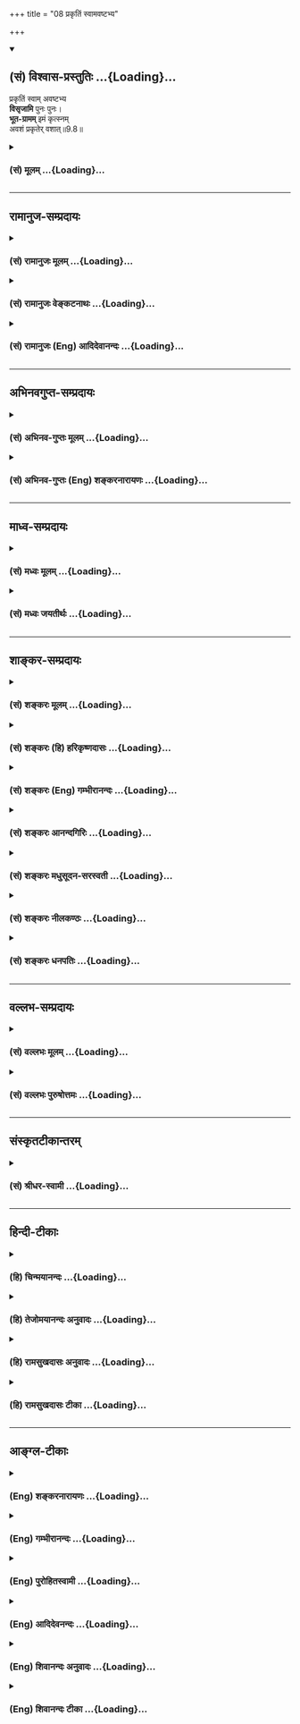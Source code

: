 +++
title = "08 प्रकृतिं स्वामवष्टभ्य"

+++
<div class="js_include" newlevelforh1="2" title="(सं) विश्वास-प्रस्तुतिः" unfilled url="/purANam_vaiShNavam/mahAbhAratam/06-bhIShma-parva/03-bhagavad-gItA-parva/saMskRtam/vishvAsa-prastutiH/09_rAja-vidyA-rAja-guhy/08_prakRtiM_svAmavaS.md">
<details open><summary><h2>(सं) विश्वास-प्रस्तुतिः ...{Loading}...</h2></summary>

प्रकृतिं स्वाम् अवष्टभ्य  
**विसृजामि** पुनः पुनः।  
**भूत-ग्रामम्** इमं कृत्स्नम्  
अवशं प्रकृतेर् वशात्॥9.8॥
</details>
</div>
<div class="js_include collapsed" newlevelforh1="3" title="(सं) मूलम्" unfilled url="/purANam_vaiShNavam/mahAbhAratam/06-bhIShma-parva/03-bhagavad-gItA-parva/saMskRtam/mUlam/09_rAja-vidyA-rAja-guhy/08_prakRtiM_svAmavaS.md">
<details><summary><h3>(सं) मूलम् ...{Loading}...</h3></summary>

प्रकृतिं स्वामवष्टभ्य विसृजामि पुनः पुनः।  
भूतग्राममिमं कृत्स्नमवशं प्रकृतेर्वशात्।।9.8।।
</details>
</div>


_________________
## रामानुज-सम्प्रदायः
<div class="js_include collapsed" newlevelforh1="3" title="(सं) रामानुजः मूलम्" unfilled url="/purANam_vaiShNavam/mahAbhAratam/06-bhIShma-parva/03-bhagavad-gItA-parva/saMskRtam/rAmAnujaH/mUlam/09_rAja-vidyA-rAja-guhy/08_prakRtiM_svAmavaS.md">
<details><summary><h3>(सं) रामानुजः मूलम् ...{Loading}...</h3></summary>

।।9.8।। स्वकीयां विचित्रपरिणामिनीं **प्रकृतिम् अवष्टभ्य** अष्टधा परिणमय्य
**इमं** चतुर्विधं देवतिर्यङ्मनुष्यस्थावरात्मकं **भूतग्रामं** मदीयाया
मोहिन्याः गुणमय्याः **प्रकृतेः वशात् अवशं पुनः पुनः** काले काले
**विसृजामि। एवं तर्हि विषमसृष्ट्यादीनि कर्माणि नैर्घृण्याद्यापादनेन
भगवन्तं बध्नन्ति इति; अत्र आह --**

</details>
</div>
<div class="js_include collapsed" newlevelforh1="3" title="(सं) रामानुजः वेङ्कटनाथः" unfilled url="/purANam_vaiShNavam/mahAbhAratam/06-bhIShma-parva/03-bhagavad-gItA-parva/saMskRtam/rAmAnujaH/venkaTanAthaH/09_rAja-vidyA-rAja-guhy/08_prakRtiM_svAmavaS.md">
<details><summary><h3>(सं) रामानुजः वेङ्कटनाथः ...{Loading}...</h3></summary>

  
  
।।9.8।। विसृजामि इत्युक्तायाः समष्टिव्यष्टिरूपायाः सृष्टेः प्रकारः
प्रदर्श्यते -- प्रकृतिं स्वाम् इति श्लोकेन। विकारजननीमज्ञामष्टरूपामजां
ध्रुवाम्। ध्यायतेऽध्यासिता तेन तन्यते प्रेर्यते पुनः।। सूयते पुरुषार्थं च
तेनैवाधिष्ठितं जगत्। गौरनाद्यन्तवती सा जनित्री भूतभाविनी
\[मन्त्रिको.35\] इत्यादिश्रुत्यनुसारेणास्य श्लोकस्यार्थमाहस्वकीयामिति।
उपादानद्रव्यस्य कर्त्रावष्टम्भो ह्यधिष्ठानम्;
तच्चाभिमतकार्यविशेषानुगुणमध्यमावस्थाप्रापणमेवेत्यभिप्रायेणोक्तम्अष्टधा
परिणमय्येति। भूमिरापः \[7।4\] इत्यादिना प्रागुक्तमष्टविधत्वम्।
एवमर्थसिद्धः समष्टिसृष्टिप्रकार उक्तः भूतग्रामशब्दोऽत्र
देवतादिजात्यवच्छिन्नव्यष्टिजीवस्तोमपरः; अचेतनपरत्वेप्रकृतेर्वशादवशम्
इत्यनेनानन्वयात्। तस्य चतुर्विधस्य सावान्तरभेदस्य सङ्ग्रहार्थः
कृत्स्नशब्दः। एवंविधकार्यत्वे प्रकृतिपरवशत्वे च
योग्यताप्रदर्शनार्थम्इमम् इति निर्देशइत्यभिप्रायेणोक्तमिमं
चतुर्विधमित्यादि। चातुर्विध्यमेव विवृणोति -- देवेति। प्रकृतेर्वशात्
इत्यनेनाभिप्रेतःप्रकृतिं मोहिनीं श्रिताः \[9।12\] इत्यत्र च
कण्ठोक्तोऽवशत्वहेतुःमोहिन्या इत्युक्तः। तत्रापि
हेतुर्गुणमयत्वंत्रिभिर्गुणमयैः \[7।13\] इत्यादिनोक्तम्। पुनः पुनः इत्यनेन
तदुत्पत्तिप्रलयोचितद्विपरार्धसहस्रयुगादिप्रतिनियतानाद्यनन्तप्रवाहकालावच्छेदकविशेषो
विवक्षित इत्यभिप्रायेणाह -- काले काल इति। विसृजामि -- विविधं सृजामि;
विचित्रनामरूपदेशकालभोगादियुक्तं करोमीत्यर्थः।  
  

</details>
</div>
<div class="js_include collapsed" newlevelforh1="3" title="(सं) रामानुजः (Eng) आदिदेवानन्दः" unfilled url="/purANam_vaiShNavam/mahAbhAratam/06-bhIShma-parva/03-bhagavad-gItA-parva/saMskRtam/rAmAnujaH/english/AdidevAnandaH/09_rAja-vidyA-rAja-guhy/08_prakRtiM_svAmavaS.md">
<details><summary><h3>(सं) रामानुजः (Eng) आदिदेवानन्दः ...{Loading}...</h3></summary>

9.8 Operating My Prakrti, with its wonderfully variegated potency, I develop it eightfold and send forth this fourfold aggregate of beings,
gods, animals, men and inanimate things, time after time. All these entities are helpless, being under the sway of My Prakrti comprising the three Gunas which can cause delusion. If this is so, it may be urged,
inealities of creation can be said to affect the Lord with cruelty,
partiality etc. To this, the Lord answers:

</details>
</div>


_________________
## अभिनवगुप्त-सम्प्रदायः
<div class="js_include collapsed" newlevelforh1="3" title="(सं) अभिनव-गुप्तः मूलम्" unfilled url="/purANam_vaiShNavam/mahAbhAratam/06-bhIShma-parva/03-bhagavad-gItA-parva/saMskRtam/abhinava-guptaH/mUlam/09_rAja-vidyA-rAja-guhy/08_prakRtiM_svAmavaS.md">
<details><summary><h3>(सं) अभिनव-गुप्तः मूलम् ...{Loading}...</h3></summary>

।।9.8।। प्रकृतिमिति। स्वां प्रकृतिमवष्टभ्य इत्येतावता जडोऽपि स्वतोऽयं भाव
(भूत) ग्रामः परप्रकृत्यन्वयात् प्रकाशतां प्राप्तः \[इति प्रतिपादितम्\]।

</details>
</div>
<div class="js_include collapsed" newlevelforh1="3" title="(सं) अभिनव-गुप्तः (Eng) शङ्करनारायणः" unfilled url="/purANam_vaiShNavam/mahAbhAratam/06-bhIShma-parva/03-bhagavad-gItA-parva/saMskRtam/abhinava-guptaH/english/shankaranArAyaNaH/09_rAja-vidyA-rAja-guhy/08_prakRtiM_svAmavaS.md">
<details><summary><h3>(सं) अभिनव-गुप्तः (Eng) शङ्करनारायणः ...{Loading}...</h3></summary>

9.8 Prakrtim etc. Taking hold of My own nature : By this much \[of
statement\] it is explained that this host of Beings, though itself
insentient, attains luminosity as it is linked to the Absolute nature of
\[Consciousness\]

</details>
</div>


_________________
## माध्व-सम्प्रदायः
<div class="js_include collapsed" newlevelforh1="3" title="(सं) मध्वः मूलम्" unfilled url="/purANam_vaiShNavam/mahAbhAratam/06-bhIShma-parva/03-bhagavad-gItA-parva/saMskRtam/madhvaH/mUlam/09_rAja-vidyA-rAja-guhy/08_prakRtiM_svAmavaS.md">
<details><summary><h3>(सं) मध्वः मूलम् ...{Loading}...</h3></summary>

।।9.8।। प्रकृत्यवष्टम्भस्तु यथा कश्चित्समर्थोऽपि पादेन गन्तुं लीलया
दण्डमवष्टभ्य गच्छति। सर्वभूतगुणैर्युक्तं नैवं त्वं ज्ञातुमर्हसि
\[म.भा.12।339।46\] इतिसर्वभूतगुणैर्युक्तं दैवं मां ज्ञातुर्महसि इति च
मोक्षधर्मे। विदित्वा सप्त सूक्ष्माणि षडङ्गं च महेश्वरम्।
प्रधानविनियोगस्थः परं ब्रह्माधिगच्छति इति च। न  
  
कुत्रचिच्छक्तिरनन्तरूपा विहन्यते तस्य महेश्वरस्य। तथापि मायामधिरुह्य
देवः प्रवर्तते सृष्टिविलापनेषु इति ऋग्वेदखिलेषु। मय्यनन्तगुणेऽनन्ते
गुणतोऽनन्तविग्रहे इति भागवते \[6।4।28\] अथ कस्मादुच्यते परं ब्रह्मेति
\[बृहद्बृहत्या\] बृंहति बृंहयति इति चाथर्वणे \[अथर्वशिर उप.4\] पराऽस्य
शक्तिर्विविधैव श्रूयते \[श्वे.उ.6।8\] इति च। विष्णोर्नु कं वीर्याणि
प्रवोचं यः पार्थिवानि विममे रजांसि। \[ऋक्सं.2।2।24।1\] न ते विष्णो
जायमानो न जातो देव महिम्नः परमं तमाप \[ऋक्सं.5।6।24।2\] इत्यादेश्च।
प्रकृतेर्वशादवशम्। त्वमेवैतत्सर्जने सर्वकर्मण्यनन्तशक्तोऽपि स्वमाययैव।
मायावशं चावशं लोकमेतत्तस्मात्स्रक्ष्यस्यत्सि पासीश विष्णो इति
गौतमखिलेषु।

</details>
</div>
<div class="js_include collapsed" newlevelforh1="3" title="(सं) मध्वः जयतीर्थः" unfilled url="/purANam_vaiShNavam/mahAbhAratam/06-bhIShma-parva/03-bhagavad-gItA-parva/saMskRtam/madhvaH/jayatIrthaH/09_rAja-vidyA-rAja-guhy/08_prakRtiM_svAmavaS.md">
<details><summary><h3>(सं) मध्वः जयतीर्थः ...{Loading}...</h3></summary>

।।9.8।। तद्विकलस्य भगवतो न सामर्थ्यमिति प्रतीतिनिरासार्थमाह --
**प्रकृती**ति। तथा लीलयैव; न तु केवलस्य सामर्थ्याभावादिति शेषः। कुत एतत्
भगवतः सर्वसामर्थ्यसम्पूर्णस्य प्रमितत्वादित्याह -- **सर्वे**ति।
सर्ववस्तुसामर्थ्यैः। एवंभूतवत् पारतन्त्र्याद्युपेतं किन्तु दैवं
देवोत्तमम्। पञ्चमहाभूतानि महदहङ्कारौ च सप्त सूक्ष्माणि। सर्वज्ञता तृप्तिः
इत्युक्तप्रकारेण षडङ्गम्। प्रधानस्य मूलप्रकृतेर्विनियोगः कार्येषु यो
व्यापारस्तत्स्थस्तज्ज्ञानी। मायामधिरुह्य प्रकृतिमवष्टभ्य। कं कः प्रवोचं
प्रावोचत्। प्रकृतेर्वशाद्विसृजामीत्याविद्यकमेवेश्वरस्य कर्तृत्वं
वस्तुतस्तु निष्क्रियत्वमित्युच्यत इत्यन्यथाप्रतीतिनिरासायान्यथाऽन्वयमाह
-- **प्रकृतेरिति**। कुत एतदित्यतः पूर्वोक्तार्थसहितेत्यत्र प्रमाणमाह --
**त्वमेवेति**। एतत्सर्जने एतस्य लोकस्य सृष्ट्याम्। अन्यस्मिन्नपि पालनादौ
सर्वकर्मणि। तस्मान्मायावशत्वादेवावशम्; एतदेतं स्रक्ष्यसि सृजसि।

</details>
</div>


_________________
## शाङ्कर-सम्प्रदायः
<div class="js_include collapsed" newlevelforh1="3" title="(सं) शङ्करः मूलम्" unfilled url="/purANam_vaiShNavam/mahAbhAratam/06-bhIShma-parva/03-bhagavad-gItA-parva/saMskRtam/shankaraH/mUlam/09_rAja-vidyA-rAja-guhy/08_prakRtiM_svAmavaS.md">
<details><summary><h3>(सं) शङ्करः मूलम् ...{Loading}...</h3></summary>

।।9.8।। --,**प्रकृतिं स्वां** स्वीयाम् **अवष्टभ्य** वशीकृत्य **विसृजामि
पुनः पुनः** प्रकृतितो जातं **भूतग्रामं** भूतसमुदायम् **इमं** वर्तमानं
**कृत्स्नं** समग्रम् **अवशम्** अस्वतन्त्रम्; अविद्यादिदोषैः परवशीकृतम्;
**प्रकृतेः वशात्** स्वभाववशात्।। तर्हि तस्य ते परमेश्वरस्य; भूतग्रामम्
इमं विषमं विदधतः; तन्निमित्ताभ्यां धर्माधर्माभ्यां संबन्धः स्यादिति;
इदम् आह भगवान् --,

</details>
</div>
<div class="js_include collapsed" newlevelforh1="3" title="(सं) शङ्करः (हि) हरिकृष्णदासः" unfilled url="/purANam_vaiShNavam/mahAbhAratam/06-bhIShma-parva/03-bhagavad-gItA-parva/saMskRtam/shankaraH/hindI/harikRShNadAsaH/09_rAja-vidyA-rAja-guhy/08_prakRtiM_svAmavaS.md">
<details><summary><h3>(सं) शङ्करः (हि) हरिकृष्णदासः ...{Loading}...</h3></summary>

।।9.8।। इस प्रकार अविद्यारूप --, अपनी प्रकृतिको वशमें करके; मैं प्रकृतिसे
उत्पन्न हुए इस विद्यमान समग्र अस्वतन्त्र भूतसमुदायको; जो कि स्वभाववश
अविद्यादि दोषोंसे परवश हो रहा है; बारंबार रचता हूँ।

</details>
</div>
<div class="js_include collapsed" newlevelforh1="3" title="(सं) शङ्करः (Eng) गम्भीरानन्दः" unfilled url="/purANam_vaiShNavam/mahAbhAratam/06-bhIShma-parva/03-bhagavad-gItA-parva/saMskRtam/shankaraH/english/gambhIrAnandaH/09_rAja-vidyA-rAja-guhy/08_prakRtiM_svAmavaS.md">
<details><summary><h3>(सं) शङ्करः (Eng) गम्भीरानन्दः ...{Loading}...</h3></summary>

9.8 Thus avastabhya, keeping under control; svam, My own; prakrtim,
Prakrti, which is charcterized as nescience; visrjami, I project forth;
punah, punah, again and again; the krtsnam, whole of; imam, this;
existing bhuta-gramam, multitude of beings which are born of Prakrti;
which, being under another's sub-jugation due to such defects \[See
under 8.19, introductory Commentary.-Tr.\] as ignorance etc., are
avasam, powerless, not independent; prakrteh vasat, under the influence
of their own nature. 'In that case, You, who are the supreme God and who
ordain this multitude of beings uneally, will become associated with
virtue and vice as a result of that act;' In aswer the Lord says this"

</details>
</div>
<div class="js_include collapsed" newlevelforh1="3" title="(सं) शङ्करः आनन्दगिरिः" unfilled url="/purANam_vaiShNavam/mahAbhAratam/06-bhIShma-parva/03-bhagavad-gItA-parva/saMskRtam/shankaraH/AnandagiriH/09_rAja-vidyA-rAja-guhy/08_prakRtiM_svAmavaS.md">
<details><summary><h3>(सं) शङ्करः आनन्दगिरिः ...{Loading}...</h3></summary>

।।9.8।। तर्हि कीदृशी प्रकृतिः सा च कथं सृष्टावुपयुक्तेत्याशङ्क्याह --
**एवमिति।** संसारस्यानादित्वद्योतनार्थं पुनःपुनरित्युक्तम्।
भूतसमुदायस्याविद्यास्मितादिदोषपरवशत्वे हेतुमाह -- **स्वभाववशादिति।**

</details>
</div>
<div class="js_include collapsed" newlevelforh1="3" title="(सं) शङ्करः मधुसूदन-सरस्वती" unfilled url="/purANam_vaiShNavam/mahAbhAratam/06-bhIShma-parva/03-bhagavad-gItA-parva/saMskRtam/shankaraH/madhusUdana-sarasvatI/09_rAja-vidyA-rAja-guhy/08_prakRtiM_svAmavaS.md">
<details><summary><h3>(सं) शङ्करः मधुसूदन-सरस्वती ...{Loading}...</h3></summary>

।।9.8।। किंनिमित्ता परमेश्वरस्येयं सृष्टिर्न तावत्स्वभोगार्था तस्य
सर्वसाक्षिभूतचैतन्यमात्रस्य भोक्तृत्वाभावात्तथात्वे वा
संसारित्वेनेश्वरत्वव्याघातात्। नाप्यन्यो भोक्ता यदर्थेयं
सृष्टिश्चेतनान्तराभावात्। ईश्वरस्यैव सर्वत्र जीवरूपेण स्थितत्वात्।
अचेतनस्य चाभोक्तृत्वात्। अतएव नापवर्गार्थापि सृष्टिः
बन्धाभावादपवर्गाविरोधित्वाच्चेत्याद्यनुपपत्तिः। सृष्टेर्मायामयत्वं
साधयन्ती नास्माकं प्रतिकूलेति न,परिहर्तव्येत्यभिप्रेत्य
मायामयत्वान्मिथ्यात्वं प्रपञ्चस्य वक्तुमारभते त्रिभिः -- प्रकृतिं
मायाख्यामनिर्वचनीयां स्वां स्वस्मिन्कल्पितामवष्टभ्य
स्वसत्तास्फूर्तिभ्यां दृढीकृत्य तस्याः प्रकृतेर्मायाया
वशादविद्याऽस्मितारागद्वेषाभिनिवेशकारणावरणविक्षेपात्मकशक्तिप्रभावाज्जायमानमिमं
सर्वप्रमाणसंधापितं भूतग्राममाकाशादिभूतग्रामसमुदायमहं मायावीव पुनः
पुनर्विसृजामि विविधं सृजामि। कल्पनामात्रेण स्वप्नदृगिव च
स्वप्नप्रपञ्चम्।

</details>
</div>
<div class="js_include collapsed" newlevelforh1="3" title="(सं) शङ्करः नीलकण्ठः" unfilled url="/purANam_vaiShNavam/mahAbhAratam/06-bhIShma-parva/03-bhagavad-gItA-parva/saMskRtam/shankaraH/nIlakaNThaH/09_rAja-vidyA-rAja-guhy/08_prakRtiM_svAmavaS.md">
<details><summary><h3>(सं) शङ्करः नीलकण्ठः ...{Loading}...</h3></summary>

।।9.8।। एतदेवाह -- **प्रकृतिमिति।** एवमविद्यालक्षणां स्वां
प्रकृतिमवष्टभ्य आश्रित्य तां विना केवलस्य स्रष्टृत्वासंभवात्। इमं
भूतग्रामं पुनःपुनर्विविधं सृजामि। किंभूतम्। प्रकृतेर्वशात्स्वभाववशात्।
अवशं रागद्वेषाद्यधीनम्।

</details>
</div>
<div class="js_include collapsed" newlevelforh1="3" title="(सं) शङ्करः धनपतिः" unfilled url="/purANam_vaiShNavam/mahAbhAratam/06-bhIShma-parva/03-bhagavad-gItA-parva/saMskRtam/shankaraH/dhanapatiH/09_rAja-vidyA-rAja-guhy/08_prakRtiM_svAmavaS.md">
<details><summary><h3>(सं) शङ्करः धनपतिः ...{Loading}...</h3></summary>

।।9.8।। ननु सृजाभ्यहमित्युक्त्या किं प्रकृतिं स्वामनधिष्ठायैव सृजसि
नेत्याह -- प्रकृतिमविद्यालक्षणां त्रिगुणात्मिकां मायं स्वां
स्वाधीनामवष्टभ्याधिष्टायेमं प्रत्क्षादिसन्नधापितं भूतानां ग्रामं समुदायं
निखिलं प्रकृतेः स्वभावस्य वशादवशं अविद्यादिदोषैः परवशीकृतं पुनः पुनः
सृजामि। अनेन संसारस्यानादित्वं सूचितम्।

</details>
</div>


_________________
## वल्लभ-सम्प्रदायः
<div class="js_include collapsed" newlevelforh1="3" title="(सं) वल्लभः मूलम्" unfilled url="/purANam_vaiShNavam/mahAbhAratam/06-bhIShma-parva/03-bhagavad-gItA-parva/saMskRtam/vallabhaH/mUlam/09_rAja-vidyA-rAja-guhy/08_prakRtiM_svAmavaS.md">
<details><summary><h3>(सं) वल्लभः मूलम् ...{Loading}...</h3></summary>

।।9.8।। विसर्जनप्रकारमाह -- प्रकृतिमिति। भगवतो मम सदंशभूतेयं
प्रकृतिर्योगशक्तिः गुणैर्मोहयतीति मायेत्युच्यते। प्रकृष्टा कृतिर्यया
साऽष्टधा परिणममाना स्वाधीना तामवष्टभ्य पुरुषरूपः सन् भार्यामिवोपादाय
प्रेक्षयाऽभ्युपेत्य अथवा इमं प्रलीनं सर्वभूतग्रामं वियदादिकं कृत्स्नं
भूतं चतुर्विधं च पुनः पुनस्तत्तत्प्रजापतिद्वारा च विसृजामि। प्रकृत्या
विसर्जनात्तद्वशादवशम्। अनेन मयैव स्वेच्छया कृतोऽयं
प्रकृतिद्वारात्मविभागः नान्येन कृत इति सूच्यते।
प्राचीनकर्मनिमित्ततत्तत्स्वभावोऽपि प्राकृत एवेति कारणमेव प्रकृतिरुक्ता।

</details>
</div>
<div class="js_include collapsed" newlevelforh1="3" title="(सं) वल्लभः पुरुषोत्तमः" unfilled url="/purANam_vaiShNavam/mahAbhAratam/06-bhIShma-parva/03-bhagavad-gItA-parva/saMskRtam/vallabhaH/puruShottamaH/09_rAja-vidyA-rAja-guhy/08_prakRtiM_svAmavaS.md">
<details><summary><h3>(सं) वल्लभः पुरुषोत्तमः ...{Loading}...</h3></summary>

  
  
।।9.8।। ननु त्वयि लीनानामानन्दनिमग्नानां पुनः सृष्टौ किं तात्पर्यं
इत्याशङ्क्याह -- प्रकृतिमिति। स्वां प्रकृतिं असाधारणीं
रमणात्मिकामवष्टभ्याधिष्ठाय रमणभावमङ्गीकृत्य पुनःपुनः वारंवारं मम
क्रीडायोग्यं मद्दर्शनयोग्यं च भूतग्रामं चतुर्विधं कृत्स्नं पूर्णं अवशं
मदिच्छाधीनं प्रकृतेर्वशात् क्रीडात्मकस्वरूपवशात् सृजामि। अन्यथा
सृष्टानां पूर्वोक्तदूषणं स्यात् स्वक्रीडार्थं
सृष्टानामत्राप्यानन्दरूपतैवेति भावः।  
  

</details>
</div>


_________________
## संस्कृतटीकान्तरम्
<div class="js_include collapsed" newlevelforh1="3" title="(सं) श्रीधर-स्वामी" unfilled url="/purANam_vaiShNavam/mahAbhAratam/06-bhIShma-parva/03-bhagavad-gItA-parva/saMskRtam/shrIdhara-svAmI/09_rAja-vidyA-rAja-guhy/08_prakRtiM_svAmavaS.md">
<details><summary><h3>(सं) श्रीधर-स्वामी ...{Loading}...</h3></summary>

।।9.8।। नन्वसङ्गो निर्विकारश्च त्वं कथं सृजसीत्यपेक्षायामाह **--
प्रकृतिमिति द्वाभ्याम्।** स्वां स्वाधीनां प्रकृतिमवष्टभ्याधिष्ठाय प्रलये
लीनं सन्तं चतुर्विधमिमं सर्वं भूतग्रामं कर्मादिपरवशं पुनःपुनर्विविधं
सृजामि विशेषेण सृजामीति वा। कथम्।
प्रकृतेर्वशात्प्राचीनकर्मनिमित्ततत्स्वभावबलात्।

</details>
</div>


_________________
## हिन्दी-टीकाः
<div class="js_include collapsed" newlevelforh1="3" title="(हि) चिन्मयानन्दः" unfilled url="/purANam_vaiShNavam/mahAbhAratam/06-bhIShma-parva/03-bhagavad-gItA-parva/hindI/chinmayAnandaH/09_rAja-vidyA-rAja-guhy/08_prakRtiM_svAmavaS.md">
<details><summary><h3>(हि) चिन्मयानन्दः ...{Loading}...</h3></summary>

।।9.8।। समष्टि सूक्ष्म शरीर (मनबुद्धि) में व्यक्त हो रहे चैतन्य ब्रह्म
को ईश्वर सृष्टिकर्ता कहते हैं एक व्यष्टि सूक्ष्म शरीर को उपाधि से
विशिष्ट वही ब्रह्म; संसारी जीव कहलाता है। एक ही सूर्य विशाल; स्वच्छ और
शान्त सरोवर में तथा मटमैले जल से भरे कुण्ड में भी प्रतिबिम्बित होता है।
तथापि दोनों के प्रतिबिम्बों में जो अन्तर होता है उसका कारण दोनों जलांे
का अन्तर है। यह उदाहरण जीव और ईश्वर के भेद को स्पष्ट करता है। जिस प्रकार
आकाश में स्थित सूर्य का यह कथन उपयुक्त होगा कि सरोवर के निश्चल और
तेजस्वी प्रतिबिम्ब तथा जलकुण्ड के चंचल और मन्द प्रतिबिम्ब का कारण मैं
हूँ; उसी प्रकार ब्रह्मस्वरूप श्रीकृष्ण घोषणा करते हैं कि सृष्टिकर्ता और
सृष्टप्रणियों की चेतन आत्मा मैं हूँ। समष्टि सूक्ष्म शरीर रूपी उपाधि
ब्रह्म की अपरा प्रकृति है। कल्प के आदि में; अपरा प्रकृति में विद्यमान
वासनायें व्यक्त होती हैं और; कल्प की समाप्ति पर सब भूत मेरी प्रकृति में
लीन हो जाते हैं। प्रकृति को चेतना प्रदान करने की क्रिया ब्रह्म की कृपा
है; जिससे प्रकृति वृद्धि को प्राप्त होकर संसार वृक्ष का रूप धारण करती
है। यदि परम चैतन्यस्वरूप ब्रह्म प्रकृति (माया) से तादात्म्य न करे अथवा
उसमें व्यक्त न हो; तो वह प्रकृति स्वयं जड़ होने के कारण; किसी भी जीव की
सृष्टि नहीं कर सकती। वासनारूपी इस सम्पूर्ण भूतसमुदाय को; मैं पुनपुन रचता
हूँ। आत्मा की चेतनता प्राप्त होने के पश्चात् भूतमात्र व्यक्त हुए बिना
नहीं रह सकते; क्योंकि वे प्रकृति के वश में हैं; स्वतन्त्र नहीं। प्राय
वेदान्त दर्शन में; ऋषिगण विश्व की उत्पत्ति का वर्णन समष्टि के दृष्टिकोण
से करते हैं; जिसके कारण वेदान्त के प्रारम्भिक विद्यार्थियों को कुछ
कठिनाई होती है। परन्तु जो विद्यार्थी; उसके आशय को व्यक्तिगत (व्यष्टि)
दृष्टि से समझने का प्रयत्न करता है; वह इस सृष्टि की रचना को सरलता से समझ
सकता है। इस प्रकार व्यष्टि का दृष्टि से विचार करने पर भगवान् श्रीकृष्ण
का कथन सत्य प्रमाणित होगा। अपरा प्रकृति के अंश रूप मन और बुद्धि से
आत्मचैतन्य का तादात्म्य हुए बिना हममें एक विशिष्ट गुणधर्मी जीव की
उत्पत्ति नहीं हो सकती; जो अपने संसारी जीवन के दुखों को भोगता रहता है। हम
पहले भी देख चुके हैं कि निद्रावस्था में मनबुद्धि के साथ तादात्म्य अभाव
में एक अत्यन्त दुष्ट पुरुष और एक महात्मा पुरुष दोनों एक समान होते हैं।
परन्तु जाग्रत अवस्था में दोनों अपनेअपने स्वभाव को व्यक्त करते हैं; जबकि
दोनों में वही एक आत्मचैतन्य व्यक्त होता है। दुष्ट मनुष्य साधु के समान
क्षणमात्र भी व्यवहार नहीं कर सकता और न वह साधु ही उस दुष्ट के समान
व्यवहार करेगा; क्योंकि दोनों ही अपनी प्रकृति के वशात् अन्यथा व्यवहार
करने में असमर्थ हैं। भूत समुदाय की सृष्टि और प्रलय का यह सम्पूर्ण नाटक
अपरिवर्तनशील; अक्षर नित्य आत्मतत्त्व के रंगमंच पर खेला जाता है मैं
पुनपुन उसको रचता हूँ। कर्म का सिद्धांत विवादातीत है। जैसा कर्म वैसा फल।
यदि आत्मा भूतमात्र की सृष्टि और प्रलय के कर्म का कर्ता हो; तो क्या उसे
भी धर्मअधर्म रूप बन्धन होता है इस पर भगवान् कहते हैं --

</details>
</div>
<div class="js_include collapsed" newlevelforh1="3" title="(हि) तेजोमयानन्दः अनुवादः" unfilled url="/purANam_vaiShNavam/mahAbhAratam/06-bhIShma-parva/03-bhagavad-gItA-parva/hindI/tejomayAnandaH/anuvAdaH/09_rAja-vidyA-rAja-guhy/08_prakRtiM_svAmavaS.md">
<details><summary><h3>(हि) तेजोमयानन्दः अनुवादः ...{Loading}...</h3></summary>

।।9.8।। प्रकृति को अपने वश में करके (अर्थात् उसे चेतनता प्रदान कर)
स्वभाव के वश से परतन्त्र (अवश) हुए इस सम्पूर्ण भूत समुदाय को मैं
पुन:-पुन: रचता हूँ।।

</details>
</div>
<div class="js_include collapsed" newlevelforh1="3" title="(हि) रामसुखदासः अनुवादः" unfilled url="/purANam_vaiShNavam/mahAbhAratam/06-bhIShma-parva/03-bhagavad-gItA-parva/hindI/rAmasukhadAsaH/anuvAdaH/09_rAja-vidyA-rAja-guhy/08_prakRtiM_svAmavaS.md">
<details><summary><h3>(हि) रामसुखदासः अनुवादः ...{Loading}...</h3></summary>

।।9.8।। प्रकृतिके वशमें होनेसे परतन्त्र हुए इस सम्पूर्ण प्राणिसमुदायको
मैं (कल्पोंके आदिमें) अपनी प्रकृतिको वशमें करके बार-बार रचता हूँ।

</details>
</div>
<div class="js_include collapsed" newlevelforh1="3" title="(हि) रामसुखदासः टीका" unfilled url="/purANam_vaiShNavam/mahAbhAratam/06-bhIShma-parva/03-bhagavad-gItA-parva/hindI/rAmasukhadAsaH/TIkA/09_rAja-vidyA-rAja-guhy/08_prakRtiM_svAmavaS.md">
<details><summary><h3>(हि) रामसुखदासः टीका ...{Loading}...</h3></summary>

।।9.8।।***व्याख्या--*'भूतग्राममिमं कृत्स्नमवशं प्रकृतेर्वशात्'--**यहाँ
प्रकृति शब्द व्यष्टि प्रकृतिका वाचक है। महाप्रलयके समय सभी प्राणी अपनी
व्यष्टि प्रकृति-(कारणशरीर) में लीन हो जाते हैं, व्यष्टि प्रकृति समष्टि
प्रकृतिमें लीन होती है और समष्टि प्रकृति परमात्मामें लीन हो जाती है।
परन्तु जब महासर्गका समय आता है, तब जीवोंके कर्मफल देनेके लिये उन्मुख हो
जाते हैं। उस उन्मुखताके कारण भगवान्में '**बहु स्यां प्रजायेय'**
(छान्दोग्य0 6। 2। 3) -- यह संकल्प होता है, जिससे समष्टि प्रकृतिमें क्षोभ
(हलचल) पैदा हो जाता है। जैसे, दहीको बिलोया जाय तो उसमें मक्खन और छाछ
--ये दो चीजें पैदा हो जाती हैं। मक्खन तो ऊपर आ जाता है और छाछ नीचे रह
जाती है। यहाँ मक्खन सात्त्विक है, छाछ तामस है और बिलोनारूप क्रिया राजस
है। ऐसे ही भगवान्के संकल्पसे प्रकृतिमें क्षोभ हुआ तो प्रकृतिसे
सात्त्विक, राजस और तामस --ये तीनों गुण पैदा हो गये। उन तीनों गुणोंसे
स्वर्ग, मृत्यु और पाताल --ये तीनों लोक पैदा हुए। उन तीनों लोकोंमें भी
अपने-अपने गुण, कर्म और स्वभावसे सात्त्विक, राजस और तामस जीव पैदा हुए
अर्थात् कोई सत्त्व-प्रधान हैं, कोई रजःप्रधान हैं और कोई तमःप्रधान
हैं। इसी महासर्गका वर्णन चौदहवें अध्यायके तीसरे-चौथे श्लोकोंमें भी किया
गया है। वहाँ परमात्माकी प्रकृतिको 'महद्ब्रह्म' कहा गया है और परमात्माके
अंश जीवोंका अपने-अपने गुण, कर्म और स्वभावके अनुसार प्रकृतिके साथ विशेष
सम्बन्ध करा देनेको बीज-स्थापन करना कहा गया है।

</details>
</div>


_________________
## आङ्ग्ल-टीकाः
<div class="js_include collapsed" newlevelforh1="3" title="(Eng) शङ्करनारायणः" unfilled url="/purANam_vaiShNavam/mahAbhAratam/06-bhIShma-parva/03-bhagavad-gItA-parva/english/shankaranArAyaNaH/09_rAja-vidyA-rAja-guhy/08_prakRtiM_svAmavaS.md">
<details><summary><h3>(Eng) शङ्करनारायणः ...{Loading}...</h3></summary>

9.8. Taking hold of My own nature I send forth again and again this entire host of beings, which is powerless under the control of \[My\]
nature.

</details>
</div>
<div class="js_include collapsed" newlevelforh1="3" title="(Eng) गम्भीरानन्दः" unfilled url="/purANam_vaiShNavam/mahAbhAratam/06-bhIShma-parva/03-bhagavad-gItA-parva/english/gambhIrAnandaH/09_rAja-vidyA-rAja-guhy/08_prakRtiM_svAmavaS.md">
<details><summary><h3>(Eng) गम्भीरानन्दः ...{Loading}...</h3></summary>

9.8 Keeping My own prakrti under control, I project forth again and again the whole of this multitude of beings which are powerless owing to the influence of (their own) nature.

</details>
</div>
<div class="js_include collapsed" newlevelforh1="3" title="(Eng) पुरोहितस्वामी" unfilled url="/purANam_vaiShNavam/mahAbhAratam/06-bhIShma-parva/03-bhagavad-gItA-parva/english/purohitasvAmI/09_rAja-vidyA-rAja-guhy/08_prakRtiM_svAmavaS.md">
<details><summary><h3>(Eng) पुरोहितस्वामी ...{Loading}...</h3></summary>

9.8 With the help of Nature, again and again I pour forth the whole multitude of beings, whether they will or no, for they are ruled by My Will.

</details>
</div>
<div class="js_include collapsed" newlevelforh1="3" title="(Eng) आदिदेवनन्दः" unfilled url="/purANam_vaiShNavam/mahAbhAratam/06-bhIShma-parva/03-bhagavad-gItA-parva/english/AdidevanandaH/09_rAja-vidyA-rAja-guhy/08_prakRtiM_svAmavaS.md">
<details><summary><h3>(Eng) आदिदेवनन्दः ...{Loading}...</h3></summary>

9.8 Controlling the Prakrti, which is My own, I send forth again and again all this multitude of beings, helpless under the sway of Prakrti.

</details>
</div>
<div class="js_include collapsed" newlevelforh1="3" title="(Eng) शिवानन्दः अनुवादः" unfilled url="/purANam_vaiShNavam/mahAbhAratam/06-bhIShma-parva/03-bhagavad-gItA-parva/english/shivAnandaH/anuvAdaH/09_rAja-vidyA-rAja-guhy/08_prakRtiM_svAmavaS.md">
<details><summary><h3>(Eng) शिवानन्दः अनुवादः ...{Loading}...</h3></summary>

9.8 Animating My Nature, I again and again send forth all this multitude of beings, helpless by the force of the Nature.

</details>
</div>
<div class="js_include collapsed" newlevelforh1="3" title="(Eng) शिवानन्दः टीका" unfilled url="/purANam_vaiShNavam/mahAbhAratam/06-bhIShma-parva/03-bhagavad-gItA-parva/english/shivAnandaH/TIkA/09_rAja-vidyA-rAja-guhy/08_prakRtiM_svAmavaS.md">
<details><summary><h3>(Eng) शिवानन्दः टीका ...{Loading}...</h3></summary>

9.8 प्रकृतिम् Nature; स्वाम् My own; अवष्टभ्य having animated; विसृजामि
(I) send forth; पुनः again; पुनः again; भूतग्रामम् multitude of beings;
इमम् this; कृत्स्नम् all; अवशम् helpless; प्रकृतेः of Nature; वशात् by force.Commentary The Lord leans on; presses or embraces Nature. He invigorates and fertilises Nature which had gone to sleep at the end of the Mahakalpa or universal dissolution and projects again and again this whole multitude of beings. He gazes at each level and plane after plane comes into being.The term Prakriti denotes or indicates the five Kleshas or afflictions; viz.; Avidya (ignorance); Asmita (egoism); Raga (likes);
Dvesha (dislikes) and Abhinivesa (clinging to earthly life). (Cf.IV.6)

</details>
</div>
